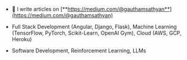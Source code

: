 - 📝 I write articles on [**https://medium.com/@gauthamsathyan**](https://medium.com/@gauthamsathyan)

- Full Stack Development (Angular, Django, Flask), Machine Learning (TensorFlow, PyTorch, Scikit-Learn, OpenAI Gym), Cloud (AWS, GCP, Heroku)
- Software Development, Reinforcement Learning, LLMs
